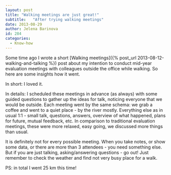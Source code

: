 ```yaml
---
layout: post
title: "Walking meetings are just great!"
subtitle:   "After trying walking meetings"
date: 2013-08-29
author: Jelena Barinova
id: 284
categories:
  - Know-how
---
```


Some time ago I wrote a short [Walking meetings]({% post_url 2013-08-12-walking-and-talking %}) post about my intention to conduct mid-year evaluation meetings with colleagues outside the office while walking. So here are some insights how it went.

In short: I loved it.

In details: I scheduled these meetings in advance (as always) with some guided questions to gather up the ideas for talk, noticing everyone that we would be outside. Each meeting went by the same schema: we grab a coffee and went to a quiet place - by the river mostly. Everything else as in usual 1:1 - small talk, questions, answers, overview of what happened, plans for future, mutual feedback, etc. In comparison to traditional evaluation meetings, these were more relaxed, easy going, we discussed more things than usual.

It is definitely not for every possible meeting. When you take notes, or show some data, or there are more than 3 attendees - you need something else. But if you are just talking, asking/answering questions - go out! Just remember to check the weather and find not very busy place for a walk.

PS: in total I went 25 km this time!